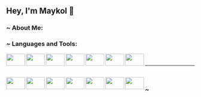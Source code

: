Hey, I'm Maykol 👋
---

### ~ About Me:



### ~ Languages and Tools:

<img align="left" height="32" width="50vw" src="https://unpkg.com/simple-icons@v3/icons/java.svg" />
<img align="left" height="32" width="50vw" src="https://unpkg.com/simple-icons@v3/icons/javascript.svg" />
<img align="left" height="32" width="50vw" src="https://unpkg.com/simple-icons@v3/icons/html5.svg" />
<img align="left" height="32" width="50vw" src="https://unpkg.com/simple-icons@v3/icons/css3.svg" />
<img align="left" height="32" width="50vw" src="https://unpkg.com/simple-icons@v3/icons/python.svg" />
<img align="left" height="32" width="50vw" src="https://unpkg.com/simple-icons@v3/icons/mysql.svg" />
<img align="left" height="32" width="50vw" src="https://unpkg.com/simple-icons@v3/icons/redis.svg" />

<br />

---
<br />

<img align="left" height="32" width="50vw" src="https://unpkg.com/simple-icons@v3/icons/intellijidea.svg" />
<img align="left" height="32" width="50vw" src="https://unpkg.com/simple-icons@v3/icons/pycharm.svg" />
<img align="left" height="32" width="50vw" src="https://unpkg.com/simple-icons@v3/icons/webstorm.svg" />
<img align="left" height="32" width="50vw" src="https://unpkg.com/simple-icons@v3/icons/visualstudiocode.svg" />
<img align="left" height="32" width="50vw" src="https://unpkg.com/simple-icons@v3/icons/eclipseide.svg" />
<img align="left" height="32" width="50vw" src="https://unpkg.com/simple-icons@v3/icons/xampp.svg" />
<img align="left" height="32" width="50vw" src="https://unpkg.com/simple-icons@v3/icons/github.svg" />

### ~ 

